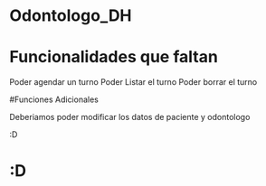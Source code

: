 # Odontologo_DH

# Funcionalidades que faltan

Poder agendar un turno
Poder Listar el turno
Poder borrar el turno

#Funciones Adicionales

Deberiamos poder modificar los datos de paciente y odontologo 

:D 

# :D
